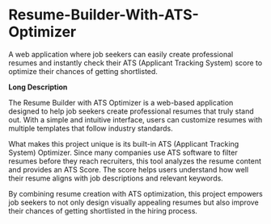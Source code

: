 # Resume-Builder-With-ATS-Optimizer
A web application where job seekers can easily create professional resumes and instantly check their ATS (Applicant Tracking System) score to optimize their chances of getting shortlisted.

**Long Description**

The Resume Builder with ATS Optimizer is a web-based application designed to help job seekers create professional resumes that truly stand out. With a simple and intuitive interface, users can customize resumes with multiple templates that follow industry standards.

What makes this project unique is its built-in ATS (Applicant Tracking System) Optimizer. Since many companies use ATS software to filter resumes before they reach recruiters, this tool analyzes the resume content and provides an ATS Score. The score helps users understand how well their resume aligns with job descriptions and relevant keywords.

By combining resume creation with ATS optimization, this project empowers job seekers to not only design visually appealing resumes but also improve their chances of getting shortlisted in the hiring process.
